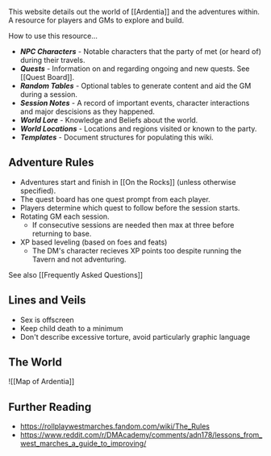 This website details out the world of [[Ardentia]] and the adventures within.
A resource for players and GMs to explore and build.

How to use this resource...

* ***NPC Characters*** - Notable characters that the party of met (or heard of) during their travels.
* ***Quests*** - Information on and regarding ongoing and new quests. See [[Quest Board]].
* ***Random Tables*** - Optional tables to generate content and aid the GM during a session.
* ***Session Notes*** - A record of important events, character interactions and major descisions as they happened.
* ***World Lore*** - Knowledge and Beliefs about the world.
* ***World Locations*** - Locations and regions visited or known to the party.
* ***Templates*** - Document structures for populating this wiki.

## Adventure Rules
* Adventures start and finish in [[On the Rocks]] (unless otherwise specified).
* The quest board has one quest prompt from each player.
* Players determine which quest to follow before the session starts.
* Rotating GM each session.
	* If consecutive sessions are needed then max at three before returning to base.
* XP based leveling (based on foes and feats)
	* The DM's character recieves XP points too despite running the Tavern and not adventuring.

See also [[Frequently Asked Questions]]

## Lines and Veils
* Sex is offscreen
* Keep child death to a minimum
* Don't describe excessive torture, avoid particularly graphic language

## The World

![[Map of Ardentia]]

## Further Reading
* https://rollplaywestmarches.fandom.com/wiki/The_Rules
* https://www.reddit.com/r/DMAcademy/comments/adn178/lessons_from_west_marches_a_guide_to_improving/

